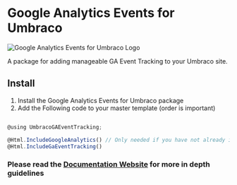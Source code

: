 # Google Analytics Events for Umbraco
![Google Analytics Events for Umbraco Logo](https://github.com/codelaborators-network/Google-Analytics-Events-for-Umbraco/blob/master/Logos/logo_200_200.jpg?raw=true "Google Analytics Events for Umbraco Logo")

A package for adding manageable GA Event Tracking to your Umbraco site.

## Install

1. Install the Google Analytics Events for Umbraco package
2. Add the Following code to your master template (order is important)

```javascript

@using UmbracoGAEventTracking;

@Html.IncludeGoogleAnalytics() // Only needed if you have not already included Google Analytics. You can add your GA Key in Umbraco.
@Html.IncludeGaEventTracking()

```

### Please read the [Documentation Website](https://codelaborators-network.github.io/Google-Analytics-Events-for-Umbraco/) for more in depth guidelines

